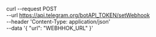 curl --request POST \
  --url https://api.telegram.org/botAPI_TOKEN/setWebhook \
  --header 'Content-Type: application/json' \
  --data '{
	"url": "WEBHHOK_URL"
}'